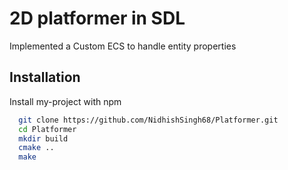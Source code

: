 
# 2D platformer in SDL


Implemented a Custom ECS to handle entity properties







## Installation

Install my-project with npm

```bash
  git clone https://github.com/NidhishSingh68/Platformer.git
  cd Platformer
  mkdir build
  cmake ..
  make
```
    
